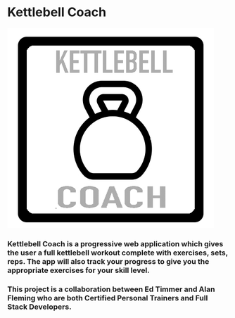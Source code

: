 # Kettlebell Coach
![Logo](kettlebellLogo.jpg)

### Kettlebell Coach is a progressive web application which gives the user a full kettlebell workout complete with exercises, sets, reps. The app will also track your progress to give you the appropriate exercises for your skill level.

### This project is a collaboration between Ed Timmer and Alan Fleming who are both Certified Personal Trainers and Full Stack Developers. 
